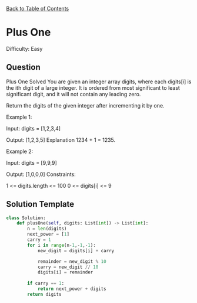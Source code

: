 [Back to Table of Contents](../../README.md)

# Plus One
Difficulty: Easy

## Question
Plus One
Solved 
You are given an integer array digits, where each digits[i] is the ith digit of a large integer. It is ordered from most significant to least significant digit, and it will not contain any leading zero.

Return the digits of the given integer after incrementing it by one.

Example 1:

Input: digits = [1,2,3,4]

Output: [1,2,3,5]
Explanation 1234 + 1 = 1235.

Example 2:

Input: digits = [9,9,9]

Output: [1,0,0,0]
Constraints:

1 <= digits.length <= 100
0 <= digits[i] <= 9

## Solution Template
```python
class Solution:
    def plusOne(self, digits: List[int]) -> List[int]:
        n = len(digits)
        next_power = [1]
        carry = 1
        for i in range(n-1,-1,-1):
            new_digit = digits[i] + carry

            remainder = new_digit % 10
            carry = new_digit // 10
            digits[i] = remainder
        
        if carry == 1:
            return next_power + digits
        return digits
```
